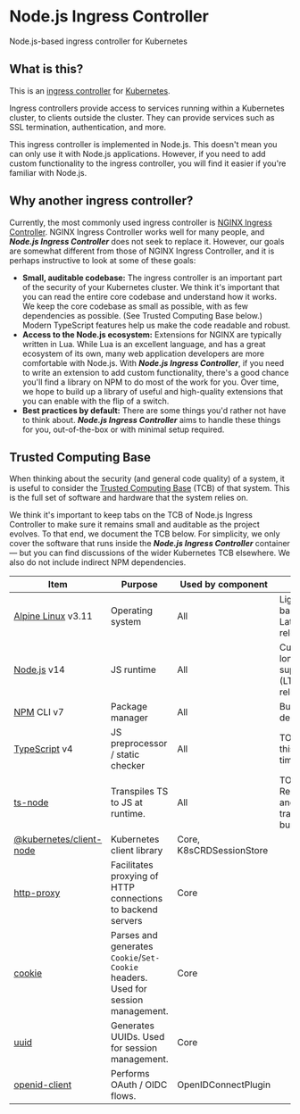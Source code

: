 # Node.js Ingress Controller
Node.js-based ingress controller for Kubernetes

## What is this?

This is an [ingress controller](https://kubernetes.io/docs/concepts/services-networking/ingress-controllers/) for [Kubernetes](https://kubernetes.io/).

Ingress controllers provide access to services running within a Kubernetes cluster, to clients outside the cluster. They can provide services such as SSL termination, authentication, and more.

This ingress controller is implemented in Node.js. This doesn't mean you can only use it with Node.js applications. However, if you need to add custom functionality to the ingress controller, you will find it easier if you're familiar with Node.js.

## Why another ingress controller?

Currently, the most commonly used ingress controller is [NGINX Ingress Controller](https://kubernetes.github.io/ingress-nginx/). NGINX Ingress Controller works well for many people, and _**Node.js Ingress Controller**_ does not seek to replace it. However, our goals are somewhat different from those of NGINX Ingress Controller, and it is perhaps instructive to look at some of these goals:

* **Small, auditable codebase:** The ingress controller is an important part of the security of your Kubernetes cluster. We think it's important that you can read the entire core codebase and understand how it works. We keep the core codebase as small as possible, with as few dependencies as possible. (See Trusted Computing Base below.) Modern TypeScript features help us make the code readable and robust.
* **Access to the Node.js ecosystem:** Extensions for NGINX are typically written in Lua. While Lua is an excellent language, and has a great ecosystem of its own, many web application developers are more comfortable with Node.js. With _**Node.js Ingress Controller**_, if you need to write an extension to add custom functionality, there's a good chance you'll find a library on NPM to do most of the work for you. Over time, we hope to build up a library of useful and high-quality extensions that you can enable with the flip of a switch.
* **Best practices by default:** There are some things you'd rather not have to think about. _**Node.js Ingress Controller**_ aims to handle these things for you, out-of-the-box or with minimal setup required.

## Trusted Computing Base

When thinking about the security (and general code quality) of a system, it is useful to consider the [Trusted Computing Base](https://en.wikipedia.org/wiki/Trusted_computing_base) (TCB) of that system. This is the full set of software and hardware that the system relies on.

We think it's important to keep tabs on the TCB of Node.js Ingress Controller to make sure it remains small and auditable as the project evolves. To that end, we document the TCB below. For simplicity, we only cover the software that runs inside the _**Node.js Ingress Controller**_ container — but you can find discussions of the wider Kubernetes TCB elsewhere. We also do not include indirect NPM dependencies.

Item     | Purpose | Used by component | Notes
---------|---------|------|-----
[Alpine Linux](https://alpinelinux.org/) v3.11 | Operating system | All | Lightweight base image. Latest major release.
[Node.js](https://nodejs.org/) v14 | JS runtime | All | Current long-term support (LTS) release.
[NPM](https://npmjs.com/) CLI v7 | Package manager | All | Build-time dependency.
[TypeScript](https://npmjs.com/package/typescript) v4 | JS preprocessor / static checker | All | TODO: Run this at build time.
[ts-node](https://npmjs.com/package/ts-node) | Transpiles TS to JS at runtime. | All | TODO: Remove this and run TS transpiler at build time.
[@kubernetes/client-node](https://npmjs.com/package/@kubernetes/client-node) | Kubernetes client library | Core, K8sCRDSessionStore | 
[http-proxy](https://npmjs.com/package/http-proxy) | Facilitates proxying of HTTP connections to backend servers | Core | 
[cookie](https://npmjs.com/package/cookie) | Parses and generates `Cookie`/`Set-Cookie` headers. Used for session management. | Core |
[uuid](https://npmjs.com/package/uuid) | Generates UUIDs. Used for session management. | Core |
[openid-client](https://npmjs.com/package/openid-client) | Performs OAuth / OIDC flows. | OpenIDConnectPlugin |
